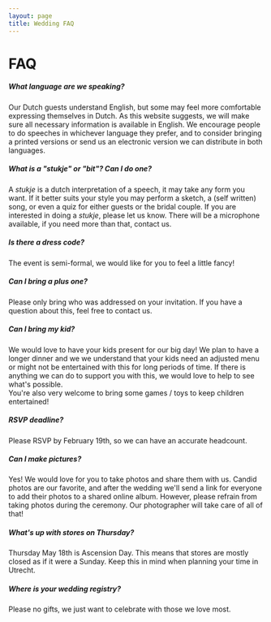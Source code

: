 ```yaml
---
layout: page
title: Wedding FAQ
---
```


# FAQ

##### **What language are we speaking?**  
Our Dutch guests understand English, but some may feel more comfortable expressing themselves in Dutch. As this website suggests, we will make sure all necessary information is available in English. We encourage people to do speeches in whichever language they prefer, and to consider bringing a printed versions or send us an electronic version we can distribute in both languages.  

##### **What is a "stukje" or "bit"? Can I do one?**  
A *stukje* is a dutch interpretation of a speech, it may take any form you want. If it better suits your style you may perform a sketch, a (self written) song, or even a quiz for either guests or the bridal couple. If you are interested in doing a *stukje*, please let us know. There will be a microphone available, if  you need more than that, contact us.   

##### **Is there a dress code?**  
The event is semi-formal, we would like for you to feel a little fancy!  

##### **Can I bring a plus one?**   
Please only bring who was addressed on your invitation. If you have a question about this, feel free to contact us.  

##### **Can I bring my kid?**  
We would love to have your kids present for our big day! We plan to have a longer dinner and we we understand that your kids need an adjusted menu or might not be entertained with this for long periods of time. If there is anything we can do to support you with this, we would love to help to see what's possible.  
You're also very welcome to bring some games / toys to keep children entertained!  

##### **RSVP deadline?**  
Please RSVP by February 19th, so we can have an accurate headcount.  

##### **Can I make pictures?**  
Yes! We would love for you to take photos and share them with us. Candid photos are our favorite, and after the wedding we'll send a link for everyone to add their photos to a shared online album.
However, please refrain from taking photos during the ceremony. Our photographer will take care of all of that!  

##### **What's up with stores on Thursday?**  
Thursday May 18th is Ascension Day. This means that stores are mostly closed as if it were a Sunday. Keep this in mind when planning your time in Utrecht. 

##### **Where is your wedding registry?**  
Please no gifts, we just want to celebrate with those we love most. 


